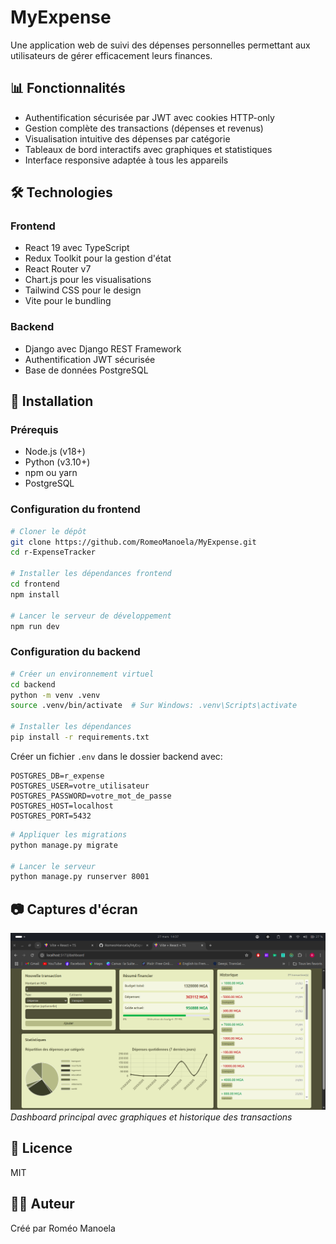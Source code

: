 # MyExpense

Une application web de suivi des dépenses personnelles permettant aux utilisateurs de gérer efficacement leurs finances.

## 📊 Fonctionnalités

- Authentification sécurisée par JWT avec cookies HTTP-only
- Gestion complète des transactions (dépenses et revenus)
- Visualisation intuitive des dépenses par catégorie
- Tableaux de bord interactifs avec graphiques et statistiques
- Interface responsive adaptée à tous les appareils

## 🛠️ Technologies

### Frontend

- React 19 avec TypeScript
- Redux Toolkit pour la gestion d'état
- React Router v7
- Chart.js pour les visualisations
- Tailwind CSS pour le design
- Vite pour le bundling

### Backend

- Django avec Django REST Framework
- Authentification JWT sécurisée
- Base de données PostgreSQL

## 🚀 Installation

### Prérequis

- Node.js (v18+)
- Python (v3.10+)
- npm ou yarn
- PostgreSQL

### Configuration du frontend

```bash
# Cloner le dépôt
git clone https://github.com/RomeoManoela/MyExpense.git
cd r-ExpenseTracker

# Installer les dépendances frontend
cd frontend
npm install

# Lancer le serveur de développement
npm run dev
```

### Configuration du backend

```bash
# Créer un environnement virtuel
cd backend
python -m venv .venv
source .venv/bin/activate  # Sur Windows: .venv\Scripts\activate

# Installer les dépendances
pip install -r requirements.txt
```

Créer un fichier `.env` dans le dossier backend avec:

```
POSTGRES_DB=r_expense
POSTGRES_USER=votre_utilisateur
POSTGRES_PASSWORD=votre_mot_de_passe
POSTGRES_HOST=localhost
POSTGRES_PORT=5432
```

```bash
# Appliquer les migrations
python manage.py migrate

# Lancer le serveur
python manage.py runserver 8001
```

## 📷 Captures d'écran

![Dashboard](dashboard.png)
*Dashboard principal avec graphiques et historique des transactions*

## 📝 Licence

MIT

## 👨‍💻 Auteur

Créé par Roméo Manoela
